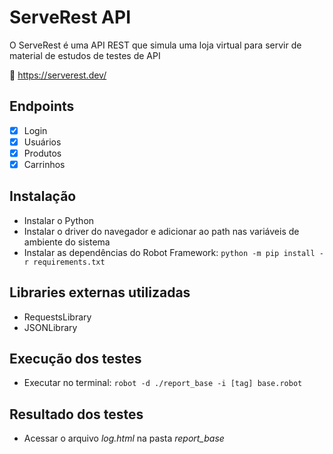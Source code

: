 # ServeRest API

O ServeRest é uma API REST que simula uma loja virtual para servir de material de estudos de testes de API

:shopping_cart: https://serverest.dev/


## Endpoints
- [x] Login
- [x] Usuários
- [x] Produtos
- [x] Carrinhos

## Instalação

- Instalar o Python
- Instalar o driver do navegador e adicionar ao path nas variáveis de ambiente do sistema
- Instalar as dependências do Robot Framework: `python -m pip install -r requirements.txt`

## Libraries externas utilizadas

- RequestsLibrary
- JSONLibrary

## Execução dos testes

- Executar no terminal: `robot -d ./report_base -i [tag] base.robot`

## Resultado dos testes

- Acessar o arquivo *log.html* na pasta *report_base*
